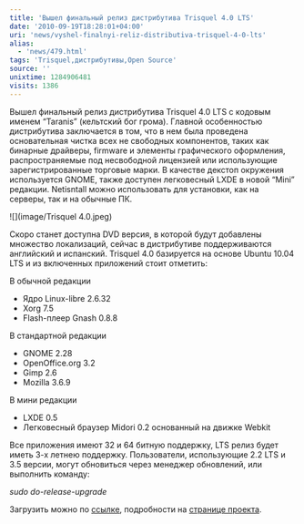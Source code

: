 ```yaml
---
title: 'Вышел финальный релиз дистрибутива Trisquel 4.0 LTS'
date: '2010-09-19T18:28:01+04:00'
uri: 'news/vyshel-finalnyi-reliz-distributiva-trisquel-4-0-lts'
alias: 
  - 'news/479.html'
tags: 'Trisquel,дистрибутивы,Open Source'
source: ''
unixtime: 1284906481
visits: 1386
---
```

Вышел финальный релиз дистрибутива Trisquel 4.0 LTS с кодовым именем “Taranis” (кельтский бог грома). Главной особенностью дистрибутива заключается в том, что в нем была проведена основательная чистка всех не свободных компонентов, таких как бинарные драйверы, firmware и элементы графического оформления, распространяемые под несвободной лицензией или использующие зарегистрированные торговые марки. В качестве декстоп окружения используется GNOME, также доступен легковесный LXDE в новой “Mini” редакции. Netisntall можно использовать для установки, как на серверы, так и на обычные ПК.

![](image/Trisquel 4.0.jpeg)

Скоро станет доступна DVD версия, в которой будут добавлены множество локализаций, сейчас в дистрибутиве поддерживаются английский и испанский. Trisquel 4.0 базируется на основе Ubuntu 10.04 LTS и из включенных приложений стоит отметить:

В обычной редакции

*   Ядро Linux-libre 2.6.32
*   Xorg 7.5
*   Flash-плеер Gnash 0.8.8

В стандартной редакции

*   GNOME 2.28
*   OpenOffice.org 3.2
*   Gimp 2.6
*   Mozilla 3.6.9

В мини редакции

*   LXDE 0.5
*   Легковесный браузер Midori 0.2 основанный на движке Webkit

Все приложения имеют 32 и 64 битную поддержку, LTS релиз будет иметь 3-х летнею поддержку. Пользователи, использующие 2.2 LTS и 3.5 версии, могут обновиться через менеджер обновлений, или выполнить команду:

*sudo do-release-upgrade*

Загрузить можно по [ссылке](http://trisquel.info/en/download), подробности на [странице проекта](http://trisquel.info/en/trisquel-40-lts-taranis-strikes).
